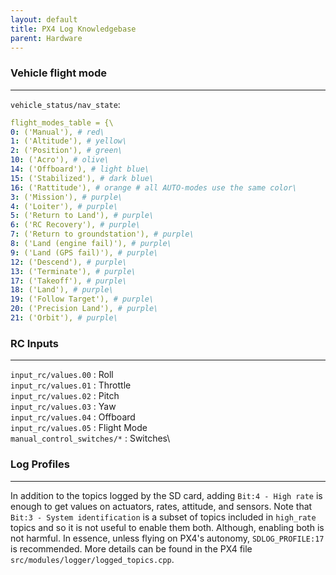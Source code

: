 ```yaml
---
layout: default
title: PX4 Log Knowledgebase
parent: Hardware
---
```


### Vehicle flight mode

---

`vehicle_status/nav_state`:
```yaml
flight_modes_table = {\
0: ('Manual'), # red\
1: ('Altitude'), # yellow\
2: ('Position'), # green\
10: ('Acro'), # olive\
14: ('Offboard'), # light blue\
15: ('Stabilized'), # dark blue\
16: ('Rattitude'), # orange # all AUTO-modes use the same color\
3: ('Mission'), # purple\
4: ('Loiter'), # purple\
5: ('Return to Land'), # purple\
6: ('RC Recovery'), # purple\
7: ('Return to groundstation'), # purple\
8: ('Land (engine fail)'), # purple\
9: ('Land (GPS fail)'), # purple\
12: ('Descend'), # purple\
13: ('Terminate'), # purple\
17: ('Takeoff'), # purple\
18: ('Land'), # purple\
19: ('Follow Target'), # purple\
20: ('Precision Land'), # purple\
21: ('Orbit'), # purple\
```

### RC Inputs

---
`input_rc/values.00` : Roll\
`input_rc/values.01` : Throttle\
`input_rc/values.02` : Pitch\
`input_rc/values.03` : Yaw\
`input_rc/values.04` : Offboard\
`input_rc/values.05` : Flight Mode\
`manual_control_switches/*` : Switches\

### Log Profiles

---
In addition to the topics logged by the SD card, adding `Bit:4 - High rate` is enough to get values on actuators, rates, attitude, and sensors. Note that `Bit:3 - System identification` is a subset of topics included in `high_rate` topics and so it is not useful to enable them both. Although, enabling both is not harmful. In essence, unless flying on PX4's autonomy, `SDLOG_PROFILE:17` is recommended.
More details can be found in the PX4 file `src/modules/logger/logged_topics.cpp`.
